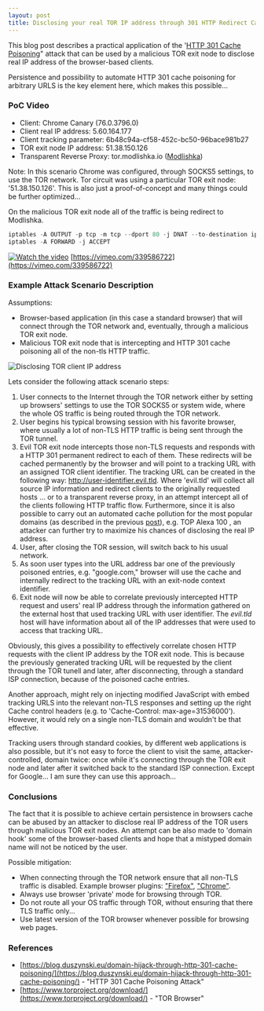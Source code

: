 ```yaml
---
layout: post
title: Disclosing your real TOR IP address through 301 HTTP Redirect Cache Poisoning 
---
```


This blog post describes a practical application of the '[HTTP 301 Cache Poisoning](https://blog.duszynski.eu/domain-hijack-through-http-301-cache-poisoning/)" attack that can be used by a malicious TOR exit node to disclose real IP address of the browser-based clients. 

Persistence and possibility to automate HTTP 301 cache poisoning for arbitrary URLS is the key element here, which makes this possible...


### PoC Video

- Client: Chrome Canary (76.0.3796.0) 
- Client real IP address: 5.60.164.177 
- Client tracking parameter: 6b48c94a-cf58-452c-bc50-96bace981b27 
- TOR exit node IP address: 51.38.150.126
- Transparent Reverse Proxy: tor.modlishka.io ([Modlishka](https://github.com/drk1wi/Modlishka))

Note: In this scenario Chrome was configured, through SOCKS5 settings, to use the TOR network. Tor circuit was using a particular TOR exit node: '51.38.150.126'. This is also just a proof-of-concept and many things could be further optimized...

On the malicious TOR exit node all of the traffic is being redirect to Modlishka.
```javascript
iptables -A OUTPUT -p tcp -m tcp --dport 80 -j DNAT --to-destination ip_address:80
iptables -A FORWARD -j ACCEPT
````

[![Watch the video](https://i.vimeocdn.com/video/787654981.jpg)](https://vimeo.com/339586722?autoplay=1&quality=1080p)
[https://vimeo.com/339586722](https://vimeo.com/339586722)


### Example Attack Scenario Description

Assumptions:
- Browser-based application (in this case a standard browser) that will connect through the TOR network and, eventually, through a malicious TOR exit node.
- Malicious TOR exit node that is intercepting and HTTP 301 cache poisoning all of the non-tls HTTP traffic.

![Disclosing TOR client IP address](https://raw.githubusercontent.com/drk1wi/assets/master/tor_ip.png)

Lets consider the following attack scenario steps:

1. User connects to the Internet through the TOR network either by setting up browsers' settings to use the TOR SOCKS5 or system wide, where the whole OS traffic is being routed through the TOR network.
2. User begins his typical browsing session with his favorite browser, where usually a lot of non-TLS HTTP traffic is being sent through the TOR tunnel. 
3. Evil TOR exit node intercepts those non-TLS requests and responds with a HTTP 301 permanent redirect to each of them. These redirects will be cached permanently by the browser and will point to a tracking URL with an assigned TOR client identifier. 
The tracking URL can be created in the following way: http://user-identifier.evil.tld. Where 'evil.tld' will collect all source IP information and redirect clients to the originally requested hosts ... or to a transparent reverse proxy, in an attempt intercept all of the clients following HTTP traffic flow.
Furthermore, since it is also possible to carry out an automated cache pollution for the most popular domains (as described in the previous [post](https://blog.duszynski.eu/domain-hijack-through-http-301-cache-poisoning/)), e.g. TOP Alexa 100 , an attacker can further try to maximize his chances of disclosing the real IP address.
4. User, after closing the TOR session, will switch back to his usual network.
5. As soon user types into the URL address bar one of the previously poisoned entries, e.g. "google.com," browser will use the cache and internally redirect to the tracking URL with an exit-node context identifier.
6. Exit node will now be able to correlate previously intercepted HTTP request and users' real IP address through the information gathered on the external host that used tracking URL with user identifier. The _evil.tld_ host will have information about all of the IP addresses that were used to access that tracking URL.

Obviously, this gives a possibility to effectively correlate chosen HTTP requests with the client IP address by the TOR exit node. This is because the previously generated tracking URL will be requested by the client through the TOR tunell and later, after disconnecting, through a standard ISP connection, because of the poisoned cache entries. 

Another approach, might rely on injecting modified JavaScript with embed tracking URLS into the relevant non-TLS responses and setting up the right Cache control headers (e.g. to 'Cache-Control: max-age=31536000'). However, it would rely on a single non-TLS domain and wouldn't be that effective.

Tracking users through standard cookies, by different web applications is also possible, but it's not easy to force the client to visit the same, attacker-controlled, domain twice: once while it's connecting through the TOR exit node and later after it switched back to the standard ISP connection. Except for Google... I am sure they can use this approach...


### Conclusions
The fact that it is possible to achieve certain persistence in browsers cache can be abused by an attacker to disclose real IP address of the TOR users through malicious TOR exit nodes.
An attempt can be also made to 'domain hook' some of the browser-based clients and hope that a mistyped domain name will not be noticed by the user.


Possible mitigation:
- When connecting through the TOR network ensure that all non-TLS traffic is disabled. Example browser plugins: ["Firefox"](https://addons.mozilla.org/en-US/firefox/addon/force-https/), ["Chrome"](https://chrome.google.com/webstore/detail/dpipdndjcofdfhknlfloeokjiooiojoo/). 
- Always use browser 'private' mode for browsing through TOR.
- Do not route all your OS traffic through TOR, without ensuring that there TLS traffic only...
- Use latest version of the TOR browser whenever possible for browsing web pages.

### References
- [https://blog.duszynski.eu/domain-hijack-through-http-301-cache-poisoning/](https://blog.duszynski.eu/domain-hijack-through-http-301-cache-poisoning/) - "HTTP 301 Cache Poisoning Attack"
- [https://www.torproject.org/download/](https://www.torproject.org/download/) - "TOR Browser"
